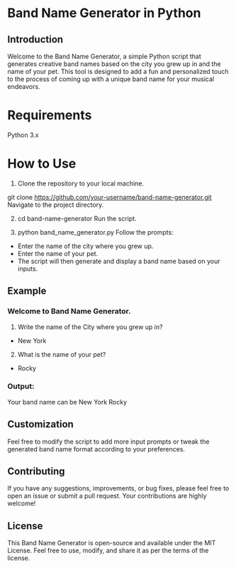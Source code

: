 # Band Name Generator in Python
## Introduction
Welcome to the Band Name Generator, a simple Python script that generates creative band names based on the city you grew up in and the name of your pet. This tool is designed to add a fun and personalized touch to the process of coming up with a unique band name for your musical endeavors.

# Requirements
Python 3.x

# How to Use
1. Clone the repository to your local machine.

git clone https://github.com/your-username/band-name-generator.git
Navigate to the project directory.

2. cd band-name-generator
Run the script.

3. python band_name_generator.py
Follow the prompts:

- Enter the name of the city where you grew up.
- Enter the name of your pet.
- The script will then generate and display a band name based on your inputs.

## Example
### Welcome to Band Name Generator.
1. Write the name of the City where you grew up in?
- New York
2. What is the name of your pet?
- Rocky

### Output: 
Your band name can be New York Rocky

## Customization
Feel free to modify the script to add more input prompts or tweak the generated band name format according to your preferences.

## Contributing
If you have any suggestions, improvements, or bug fixes, please feel free to open an issue or submit a pull request. Your contributions are highly welcome!

## License
This Band Name Generator is open-source and available under the MIT License. Feel free to use, modify, and share it as per the terms of the license.
